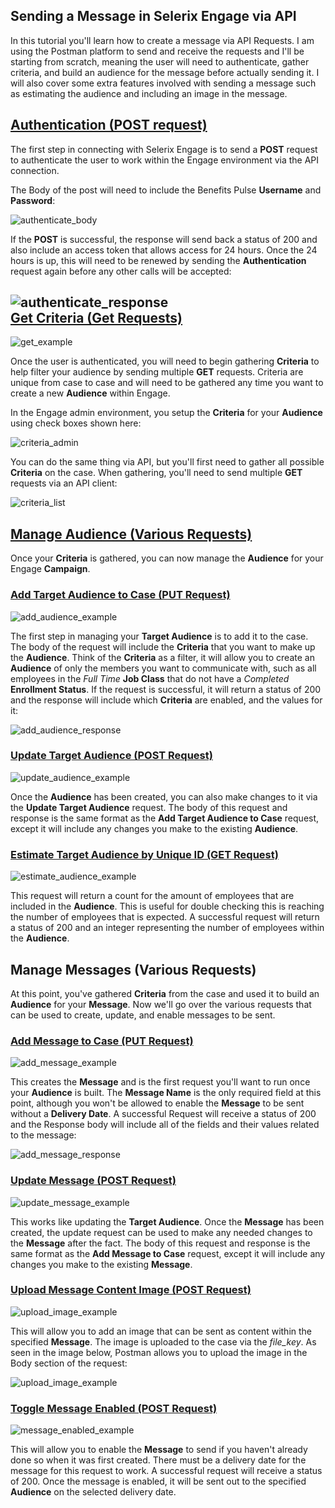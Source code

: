Sending a Message in Selerix Engage via API
-


In this tutorial you'll learn how to create a message via API Requests. I am using the Postman platform to send and receive the requests and I'll be starting from scratch, meaning the user will need to authenticate, gather criteria, and build an audience for the message before actually sending it. I will also cover some extra features involved with sending a message such as estimating the audience and including an image in the message.


[Authentication (POST request)](https://selerix.postman.co/collections/7428926-199073a3-05bb-48ce-b308-a245a1c6dee4?version=latest&workspace=f67e800c-2124-4067-823b-bd0697d079fc#12d5beeb-2d91-438a-96e5-51ec063492a0)
-

The first step in connecting with Selerix Engage is to send a **POST** request to authenticate the user to work within the Engage environment via the API connection. 

The Body of the post will need to include the Benefits Pulse **Username** and **Password**:

![authenticate_body](images/authenticate_body.jpg)

If the **POST** is successful, the response will send back a status of 200 and also include an access token that allows access for 24 hours. Once the 24 hours is up, this will need to be renewed by sending the **Authentication** request again before any other calls will be accepted: 

![authenticate_response](images/authenticate_response.jpg)
<br>
[Get Criteria (Get Requests)](https://selerix.postman.co/collections/7428926-199073a3-05bb-48ce-b308-a245a1c6dee4?version=latest&workspace=f67e800c-2124-4067-823b-bd0697d079fc#f50ef8dd-a89f-4b74-8f48-ae04fdba7b32)
-
![get_example](images/get_example.jpg)

Once the user is authenticated, you will need to begin gathering **Criteria** to help filter your audience by sending multiple **GET** requests. Criteria are unique from case to case and will need to be gathered any time you want to create a new **Audience** within Engage. 

In the Engage admin environment, you setup the **Criteria** for your **Audience** using check boxes shown here:

![criteria_admin](images/criteria_admin.jpg)

You can do the same thing via API, but you'll first need to gather all possible **Criteria** on the case. When gathering, you'll need to send multiple **GET** requests via an API client: 

![criteria_list](images/criteria_list.jpg)

[Manage Audience (Various Requests)](https://selerix.postman.co/collections/7428926-199073a3-05bb-48ce-b308-a245a1c6dee4?version=latest&workspace=f67e800c-2124-4067-823b-bd0697d079fc#7dd14535-c8e6-4888-b220-201a008f900c)
-
Once your **Criteria** is gathered, you can now manage the **Audience** for your Engage **Campaign**.  

### [Add Target Audience to Case (PUT Request)](https://selerix.postman.co/collections/7428926-199073a3-05bb-48ce-b308-a245a1c6dee4?version=latest&workspace=f67e800c-2124-4067-823b-bd0697d079fc#bb44bf85-e937-495b-b928-6fca6843ae46)

![add_audience_example](images/add_audience_example.jpg)

The first step in managing your **Target Audience** is to add it to the case. The body of the request will include the **Criteria** that you want to make up the **Audience**. Think of the **Criteria** as a filter, it will allow you to create an **Audience** of only the members you want to communicate with, such as all employees in the *Full Time* **Job Class** that do not have a *Completed* **Enrollment Status**. If the request is successful, it will return a status of 200 and the response will include which **Criteria** are enabled, and the values for it:   

![add_audience_response](images/add_audience_response.jpg)

### [Update Target Audience (POST Request)](https://selerix.postman.co/collections/7428926-199073a3-05bb-48ce-b308-a245a1c6dee4?version=latest&workspace=f67e800c-2124-4067-823b-bd0697d079fc#3792ee76-e791-4868-bc2d-7552e0d45ef9)

![update_audience_example](images/update_audience_example.jpg)

Once the **Audience** has been created, you can also make changes to it via the **Update Target Audience** request. The body of this request and response is the same format as the **Add Target Audience to Case** request, except it will include any changes you make to the existing **Audience**. 

### [Estimate Target Audience by Unique ID (GET Request)](https://selerix.postman.co/collections/7428926-199073a3-05bb-48ce-b308-a245a1c6dee4?version=latest&workspace=f67e800c-2124-4067-823b-bd0697d079fc#32a9f9b8-28c2-41ef-82ed-e2994311358d)

![estimate_audience_example](images/estimate_audience_example.jpg)

This request will return a count for the amount of employees that are included in the **Audience**. This is useful for double checking this is reaching the number of employees that is expected. A successful request will return a status of 200 and an integer representing the number of employees within the **Audience**. 

Manage Messages (Various Requests)
-
At this point, you've gathered **Criteria** from the case and used it to build an **Audience** for your **Message**. Now we'll go over the various requests that can be used to create, update, and enable messages to be sent. 

### [Add Message to Case (PUT Request)](https://selerix.postman.co/collections/7428926-199073a3-05bb-48ce-b308-a245a1c6dee4?version=latest&workspace=f67e800c-2124-4067-823b-bd0697d079fc#6571e89d-912f-46f4-8cd5-e0fdaaa99feb)

![add_message_example](images/add_message_example.jpg)

This creates the **Message** and is the first request you'll want to run once your **Audience** is built. The **Message Name** is the only required field at this point, although you won't be allowed to enable the **Message** to be sent without a **Delivery Date**. A successful Request will receive a status of 200 and the Response body will include all of the fields and their values related to the message:

![add_message_response](images/add_message_response.jpg)

### [Update Message (POST Request)](https://selerix.postman.co/collections/7428926-199073a3-05bb-48ce-b308-a245a1c6dee4?version=latest&workspace=f67e800c-2124-4067-823b-bd0697d079fc#4bee7a47-1e59-4878-85bf-b56704f12cce)

![update_message_example](images/update_message_example.jpg)

This works like updating the **Target Audience**. Once the **Message** has been created, the update request can be used to make any needed changes to the **Message** after the fact. The body of this request and response is the same format as the **Add Message to Case** request, except it will include any changes you make to the existing **Message**. 

### [Upload Message Content Image (POST Request)](https://selerix.postman.co/collections/7428926-199073a3-05bb-48ce-b308-a245a1c6dee4?version=latest&workspace=f67e800c-2124-4067-823b-bd0697d079fc#c5d6ed5f-ac54-4880-8f7f-93ba99da6d1f)

![upload_image_example](images/upload_image_example.jpg)

This will allow you to add an image that can be sent as content within the specified **Message**. The  image is uploaded to the case via the *file_key*. As seen in the image below, Postman allows you to upload the image in the Body section of the request:

![upload_image_example](images/upload_image_file_key.jpg)

### [Toggle Message Enabled (POST Request)](https://selerix.postman.co/collections/7428926-199073a3-05bb-48ce-b308-a245a1c6dee4?version=latest&workspace=f67e800c-2124-4067-823b-bd0697d079fc#5c934459-db72-4d79-97f0-9d376519bd10)

![message_enabled_example](images/message_enabled_example.jpg)

This will allow you to enable the **Message** to send if you haven't already done so when it was first created. There must be a delivery date for the message for this request to work. A successful request will receive a status of 200. Once the message is enabled, it will be sent out to the specified **Audience** on the selected delivery date. 
